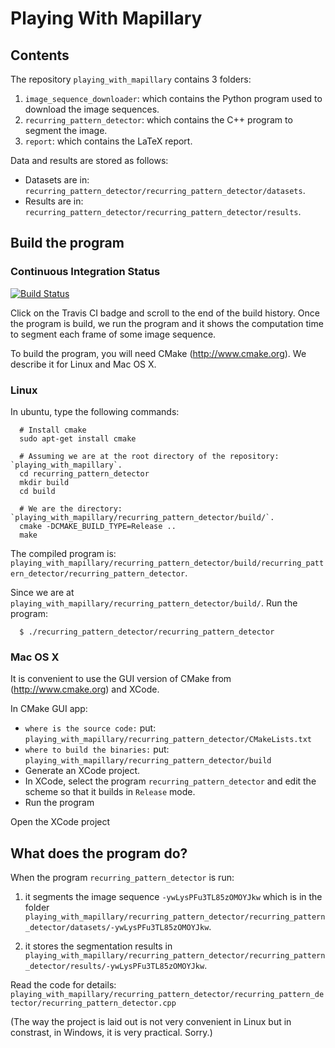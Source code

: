 Playing With Mapillary
======================

Contents
--------
The repository `playing_with_mapillary` contains 3 folders:

1. `image_sequence_downloader`: which contains the Python program used to download the image sequences.
2. `recurring_pattern_detector`: which contains the C++ program to segment the image.
3. `report`: which contains the LaTeX report.

Data and results are stored as follows:

- Datasets are in: `recurring_pattern_detector/recurring_pattern_detector/datasets`.
- Results are in: `recurring_pattern_detector/recurring_pattern_detector/results`.


Build the program
-----------------

### Continuous Integration Status

[![Build
Status](https://travis-ci.org/davidok8/playing_with_mapillary.svg?branch=master)](davidok8/playing_with_mapillary)

Click on the Travis CI badge and scroll to the end of the build history. Once the program is build, we run the program and it shows the computation time to segment each frame of some image sequence.


To build the program, you will need CMake (http://www.cmake.org). We describe it for Linux and Mac OS X.

### Linux

In ubuntu, type the following commands:

```
  # Install cmake
  sudo apt-get install cmake

  # Assuming we are at the root directory of the repository: `playing_with_mapillary`.
  cd recurring_pattern_detector
  mkdir build
  cd build

  # We are the directory: `playing_with_mapillary/recurring_pattern_detector/build/`.
  cmake -DCMAKE_BUILD_TYPE=Release ..
  make
```

The compiled program is: `playing_with_mapillary/recurring_pattern_detector/build/recurring_pattern_detector/recurring_pattern_detector`.

Since we are at `playing_with_mapillary/recurring_pattern_detector/build/`. Run the program:

```
  $ ./recurring_pattern_detector/recurring_pattern_detector
```


### Mac OS X

It is convenient to use the GUI version of CMake from (http://www.cmake.org) and XCode.

In CMake GUI app:

- `where is the source code:` put: `playing_with_mapillary/recurring_pattern_detector/CMakeLists.txt`
- `where to build the binaries:` put: `playing_with_mapillary/recurring_pattern_detector/build`
- Generate an XCode project.
- In XCode, select the program `recurring_pattern_detector` and edit the scheme so that it builds in `Release` mode.
- Run the program

Open the XCode project


What does the program do?
-------------------------

When the program `recurring_pattern_detector` is run:

1. it segments the image sequence `-ywLysPFu3TL85zOMOYJkw` which is in the folder `playing_with_mapillary/recurring_pattern_detector/recurring_pattern_detector/datasets/-ywLysPFu3TL85zOMOYJkw`.

2. it stores the segmentation results in `playing_with_mapillary/recurring_pattern_detector/recurring_pattern_detector/results/-ywLysPFu3TL85zOMOYJkw`.


Read the code for details: `playing_with_mapillary/recurring_pattern_detector/recurring_pattern_detector/recurring_pattern_detector.cpp`

(The way the project is laid out is not very convenient in Linux but in constrast, in Windows, it is very practical. Sorry.)


